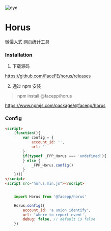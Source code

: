 ![eye](https://raw.githubusercontent.com/FaceFE/horus/master/images/horus.jpg)

# Horus

微侵入式 网页统计工具

### Installation

1. 下载源码

https://github.com/FaceFE/horus/releases

2. 通过 npm 安装

> npm install @facepp/horus

https://www.npmjs.com/package/@facepp/horus

### Config


```html
<script>
    (function(){
        var config = {
            account_id: '',
            url: ''
        }
        if(typeof _FPP_Horus === 'undefined'){
        } else {
            _FPP_Horus.config()
        }
    })()
</script>
<script src="horus.min.js"></script>
```

```javascript

    import Horus from '@facepp/horus'

    Horus.config({
        account_id: 'a union identify',
        url: 'where to report event',
        debug: false, // default is false
    })

```